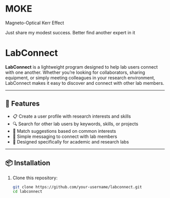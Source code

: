 # MOKE

Magneto-Optical Kerr Effect

Just share my modest success. Better find another expert in it

# LabConnect

**LabConnect** is a lightweight program designed to help lab users connect with one another. Whether you’re looking for collaborators, sharing equipment, or simply meeting colleagues in your research environment, LabConnect makes it easy to discover and connect with other lab members.

---

## 🚀 Features
- 📋 Create a user profile with research interests and skills  
- 🔍 Search for other lab users by keywords, skills, or projects  
- 🤝 Match suggestions based on common interests  
- 💬 Simple messaging to connect with lab members  
- 🧪 Designed specifically for academic and research labs  

---

## 📦 Installation
1. Clone this repository:
   ```bash
   git clone https://github.com/your-username/labconnect.git
   cd labconnect
